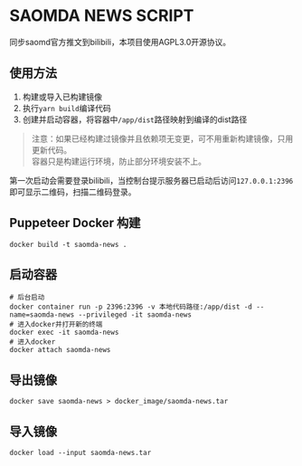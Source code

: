 # SAOMDA NEWS SCRIPT
同步saomd官方推文到bilibili，本项目使用AGPL3.0开源协议。

## 使用方法
 1. 构建或导入已构建镜像
 2. 执行`yarn build`编译代码
 3. 创建并启动容器，将容器中`/app/dist`路径映射到编译的dist路径

> 注意：如果已经构建过镜像并且依赖项无变更，可不用重新构建镜像，只用更新代码。  
> 容器只是构建运行环境，防止部分环境安装不上。  

第一次启动会需要登录bilibili，当控制台提示服务器已启动后访问`127.0.0.1:2396`即可显示二维码，扫描二维码登录。


## Puppeteer Docker 构建
```shell
docker build -t saomda-news .
```

## 启动容器
```shell
# 后台启动
docker container run -p 2396:2396 -v 本地代码路径:/app/dist -d --name=saomda-news --privileged -it saomda-news
# 进入docker并打开新的终端
docker exec -it saomda-news
# 进入docker
docker attach saomda-news
```

## 导出镜像
```shell
docker save saomda-news > docker_image/saomda-news.tar
```

## 导入镜像
```shell
docker load --input saomda-news.tar
```
